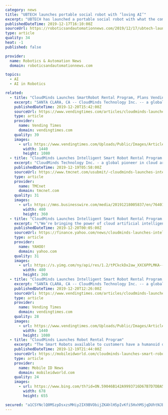 ```yaml
---
category: news
title: "UBTECH launches portable social robot with ‘loving AI’"
excerpt: "UBTECH has launched a portable social robot with what the company describes as “loving” artificial intelligence. AlphaMini, a portable humanoid robot, which is is said to be able to chat, read, sing and dance, made its debut today in South Korea. Built by UBTECH robotics, a manufacturer of intelligent humanoid robotics and AI technologies ..."
publishedDateTime: 2019-12-17T16:10:00Z
sourceUrl: https://roboticsandautomationnews.com/2019/12/17/ubtech-launches-portable-social-robot-with-loving-ai/27604/
type: article
quality: 34
heat: -1
published: false

provider:
  name: Robotics & Automation News
  domain: roboticsandautomationnews.com

topics:
  - AI
  - AI in Robotics

related:
  - title: "CloudMinds Launches SmartRobot Rental Program, Plans Vending Robot"
    excerpt: "SANTA CLARA, CA -- CloudMinds Technology Inc. -- a global pioneer in cloud artificial intelligence architecture that makes robots and businesses smarter -- has launched a Smart Robot rental program that provides consumers and businesses easy access to intelligent cloud service robots. The Santa Clara, CA-based company also developed and markets ..."
    publishedDateTime: 2019-12-20T15:42:00Z
    sourceUrl: https://www.vendingtimes.com/articles/cloudminds-launches-smartrobot-rental-program-plan-13266
    type: article
    provider:
      name: Vending Times
      domain: vendingtimes.com
    quality: 39
    images:
      - url: https://www.vendingtimes.com/Uploads/Public/Images/Articles/201912/12202019-CloudMinds%20Launches%20Intelligent%20Smart%20Robot%20Rental%20Program.jpg
        width: 1440
        height: 1080
  - title: "CloudMinds Launches Intelligent Smart Robot Rental Program for Consumers and Businesses"
    excerpt: "CloudMinds Technology Inc. - a global pioneer in cloud artificial intelligence architecture that makes robots and businesses smarter for the benefit of all humanity - has launched an innovative Smart Robot rental program that provides consumers and businesses easy access to intelligent cloud service robots. From natural language processing (NLP ..."
    publishedDateTime: 2019-12-19T05:58:00Z
    sourceUrl: https://www.tmcnet.com/usubmit/-cloudminds-launches-intelligent-smart-robot-rental-program-consumers-/2019/12/19/9072229.htm
    type: article
    provider:
      name: TMCnet
      domain: tmcnet.com
    quality: 31
    images:
      - url: https://mms.businesswire.com/media/20191218005837/en/764018/4/CloudMinds_Smart_Robot_Rental_Program_Cloud_Pepper_and_XR-1.jpg
        width: 480
        height: 360
  - title: "CloudMinds Launches Intelligent Smart Robot Rental Program for Consumers and Businesses"
    excerpt: "\"We’re bringing the power of cloud artificial intelligence-powered robots, which learn with human input, closer to society. This further strengthens our foundation in providing an even wider range of intelligent compliant service robots from CloudMinds – from wheeled to two-legged form factors. Ultimately, we’re elevating what is now the ..."
    publishedDateTime: 2019-12-20T00:05:00Z
    sourceUrl: https://finance.yahoo.com/news/cloudminds-launches-intelligent-smart-robot-053300518.html
    type: article
    provider:
      name: YAHOO!
      domain: yahoo.com
    quality: 31
    images:
      - url: https://s.yimg.com/ny/api/res/1.2/tPCkckDx2aw_XXC6PPLMKA--~A/YXBwaWQ9aGlnaGxhbmRlcjtzbT0xO3c9ODAw/https://media.zenfs.com/en/business-wire.com/65469c11fd4663fb8b636f1602a851d0
        width: 480
        height: 360
  - title: "CloudMinds Launches Intelligent Smart Robot Rental Program, With Vending Robot On The Horizon"
    excerpt: "SANTA CLARA, CA -- CloudMinds Technology Inc. -- a global pioneer in cloud artificial intelligence architecture that makes robots and businesses smarter -- has launched a Smart Robot rental program that provides consumers and businesses easy access to intelligent cloud service robots. The Santa Clara, CA-based company also developed and markets ..."
    publishedDateTime: 2019-12-20T12:26:00Z
    sourceUrl: https://www.vendingtimes.com/articles/cloudminds-launches-intelligent-smart-robot-rental-13266
    type: article
    provider:
      name: Vending Times
      domain: vendingtimes.com
    quality: 28
    images:
      - url: https://www.vendingtimes.com/Uploads/Public/Images/Articles/201912/12202019-CloudMinds%20Launches%20Intelligent%20Smart%20Robot%20Rental%20Program.jpg
        width: 1440
        height: 1080
  - title: "CloudMinds Launches Robot Rental Program"
    excerpt: "The Smart Robots available to customers have a humanoid design and natural language processing (NLP) capabilities that will facilitate conversations and other interactions in multiple languages. The service seems to be geared primarily towards enterprise customers that may want to use the robot to create unique experiences for guests at ..."
    publishedDateTime: 2019-12-19T21:44:00Z
    sourceUrl: https://mobileidworld.com/cloudminds-launches-smart-robot-rental-program-121908/
    type: article
    provider:
      name: Mobile ID News
      domain: mobileidworld.com
    quality: 24
    images:
      - url: https://www.bing.com/th?id=ON.59046B142A9993716D67B7D7DBA51F63
        width: 678
        height: 655

secured: "a1CSYNclQ0MSzpDsxzsMHiy2IX9BVObijZKAhlH5pIvKfi5HxhMSjqDUhtNJB4jRiDiZVs7d1m5Ihn0nPhON5ZfsCiLH/lja+zRqSm4WkrtBhulHuqVnAgTcqa3biXvBzAGm+zEOPZ/OxubWGBav76wrqj4ZRsBeqnbEgb2G0QujqFSz+/ZlQG2HR4WQ1KD4eOsuQItgSTHrIFieRSUoVIsRzQI3ukC5NfWE1i+o3/JGZGhCHa8X9CTXlqvo5Ku21wqdFoz43stl3HCiO9VIUg==;qbSFSWpuR0fXdyuckHGo+g=="
---
```



